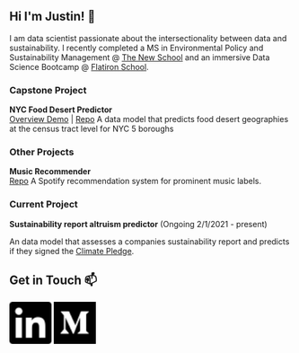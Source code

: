 ## Hi I'm Justin! 👋

<!--
**justinm0rgan/justinm0rgan** is a ✨ _special_ ✨ repository because its `README.md` (this file) appears on your GitHub profile.

Here are some ideas to get you started:

- 🔭 I’m currently working on ...
- 🌱 I’m currently learning ...
- 👯 I’m looking to collaborate on ...
- 🤔 I’m looking for help with ...
- 💬 Ask me about ...
- 📫 How to reach me: ...
- 😄 Pronouns: ...
- ⚡ Fun fact: ...
-->

I am data scientist passionate about the intersectionality between data and sustainability. 
I recently completed a MS in Environmental Policy and Sustainability Management @ <a href="https://www.newschool.edu/milano/environmental-policy-sustainability-management-ms/">The New School</a> and an immersive Data Science Bootcamp @ <a href="https://flatironschool.com/career-courses/data-science-bootcamp">Flatiron School</a>. 

### Capstone Project
<b>NYC Food Desert Predictor</b>
<br>
<a href="https://www.loom.com/share/785b69149e744831817a195db026b182">Overview Demo</a> | <a href="https://github.com/justinm0rgan/nyc-food-desert-predictor">Repo</a>
A data model that predicts food desert geographies at the census tract level for NYC 5 boroughs

### Other Projects
<b>Music Recommender</b> 
<br>
<a href="https://github.com/khyateed/music-recommender">Repo</a>
A Spotify recommendation system for prominent music labels.

### Current Project
<b>Sustainability report altruism predictor</b> (Ongoing 2/1/2021 - present)

An data model that assesses a companies sustainability report and predicts if they signed the <a href="https://www.theclimatepledge.com/about.html">Climate Pledge</a>.



## Get in Touch 📫 
<a href="https://www.linkedin.com/in/justin-williams-322987a5/">
    <img alt="LinkedIn" src="./images/linkedin.svg" width=75></a>
<a href ="https://justinmorganwilliams.medium.com/">
    <img alt="Medium" src="./images/medium.svg" width=75></a>
